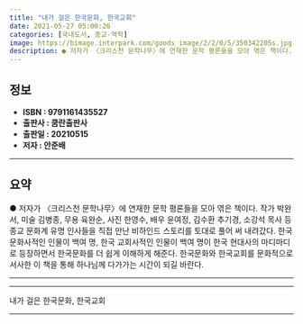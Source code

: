 ```yaml
---
title: "내가 걸은 한국문화, 한국교회"
date: 2021-05-27 05:00:26
categories: [국내도서, 종교-역학]
image: https://bimage.interpark.com/goods_image/2/2/0/5/350342205s.jpg
description: ● 저자가 〈크리스천 문학나무〉에 연재한 문학 평론들을 모아 엮은 책이다. 작가 박완서, 미술 김병종, 무용 육완순, 사진 한영수, 배우 윤여정, 김수환 추기경, 소강석 목사 등 종교 문화계 유명 인사들을 직접 만난 비하인드 스토리를 토대로 풀어 써 내려갔다. 한국 문화사적인 인물이
---
```


## **정보**

- **ISBN : 9791161435527**
- **출판사 : 쿰란출판사**
- **출판일 : 20210515**
- **저자 : 안준배**

------



## **요약**

●  저자가 〈크리스천 문학나무〉에 연재한 문학 평론들을 모아 엮은 책이다. 작가 박완서, 미술 김병종, 무용 육완순, 사진 한영수, 배우 윤여정, 김수환 추기경, 소강석 목사 등 종교 문화계 유명 인사들을 직접 만난 비하인드 스토리를 토대로 풀어 써 내려갔다. 한국 문화사적인 인물이 백여 명, 한국 교회사적인 인물이 백여 명이 한국 현대사의 마디마디로 등장하면서 한국문화를 더 쉽게 이해하게 해준다. 한국문화와 한국교회를 문화적으로 서사한 이 책을 통해 하나님께 다가가는 시간이 되길 바란다.

------



------


내가 걸은 한국문화, 한국교회 

------


